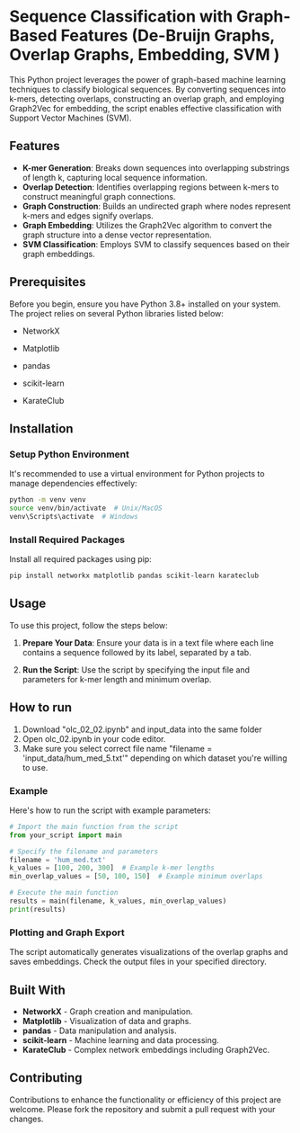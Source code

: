 # Sequence Classification with Graph-Based Features (De-Bruijn Graphs, Overlap Graphs, Embedding, SVM )

This Python project leverages the power of graph-based machine learning techniques to classify biological sequences. By converting sequences into k-mers, detecting overlaps, constructing an overlap graph, and employing Graph2Vec for embedding, the script enables effective classification with Support Vector Machines (SVM).

## Features

- **K-mer Generation**: Breaks down sequences into overlapping substrings of length k, capturing local sequence information.
- **Overlap Detection**: Identifies overlapping regions between k-mers to construct meaningful graph connections.
- **Graph Construction**: Builds an undirected graph where nodes represent k-mers and edges signify overlaps.
- **Graph Embedding**: Utilizes the Graph2Vec algorithm to convert the graph structure into a dense vector representation.
- **SVM Classification**: Employs SVM to classify sequences based on their graph embeddings.

## Prerequisites

Before you begin, ensure you have Python 3.8+ installed on your system. The project relies on several Python libraries listed below:

- NetworkX

- Matplotlib
- pandas
- scikit-learn
- KarateClub

## Installation

### Setup Python Environment

It's recommended to use a virtual environment for Python projects to manage dependencies effectively:

```bash
python -m venv venv
source venv/bin/activate  # Unix/MacOS
venv\Scripts\activate  # Windows
```

### Install Required Packages

Install all required packages using pip:

```bash
pip install networkx matplotlib pandas scikit-learn karateclub
```

## Usage

To use this project, follow the steps below:

1. **Prepare Your Data**: Ensure your data is in a text file where each line contains a sequence followed by its label, separated by a tab.

2. **Run the Script**: Use the script by specifying the input file and parameters for k-mer length and minimum overlap.

## How to run

1. Download "olc_02_02.ipynb" and input_data into the same folder
2. Open olc_02.ipynb in your code editor.
3. Make sure you select correct file name "filename = 'input_data/hum_med_5.txt'" depending on which dataset you're willing to use.

### Example

Here's how to run the script with example parameters:

```python
# Import the main function from the script
from your_script import main

# Specify the filename and parameters
filename = 'hum_med.txt'
k_values = [100, 200, 300]  # Example k-mer lengths
min_overlap_values = [50, 100, 150]  # Example minimum overlaps

# Execute the main function
results = main(filename, k_values, min_overlap_values)
print(results)
```

### Plotting and Graph Export

The script automatically generates visualizations of the overlap graphs and saves embeddings. Check the output files in your specified directory.

## Built With

- **NetworkX** - Graph creation and manipulation.
- **Matplotlib** - Visualization of data and graphs.
- **pandas** - Data manipulation and analysis.
- **scikit-learn** - Machine learning and data processing.
- **KarateClub** - Complex network embeddings including Graph2Vec.

## Contributing

Contributions to enhance the functionality or efficiency of this project are welcome. Please fork the repository and submit a pull request with your changes.
